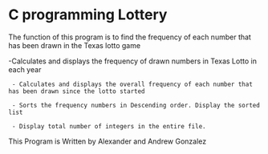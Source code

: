 # C programming Lottery


The function of this program is to find the frequency of each number that has been drawn in the Texas lotto game

 -Calculates and displays the frequency of drawn numbers in Texas Lotto in each year
 
	 - Calculates and displays the overall frequency of each number that has been drawn since the lotto started
	 
	 - Sorts the frequency numbers in Descending order. Display the sorted list
	 
	 - Display total number of integers in the entire file. 


This Program is Written by Alexander and Andrew Gonzalez

